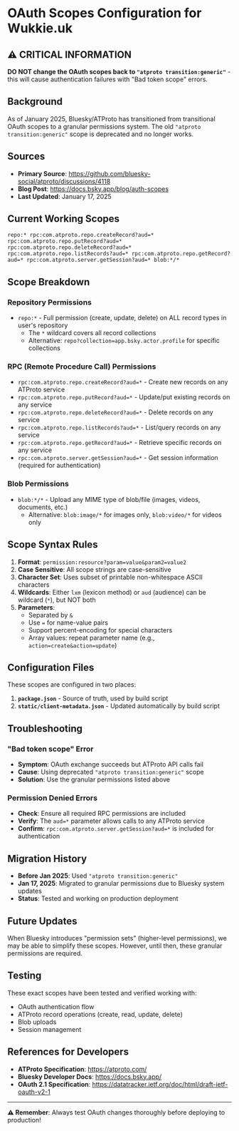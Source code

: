# OAuth Scopes Configuration for Wukkie.uk

## ⚠️ CRITICAL INFORMATION

**DO NOT change the OAuth scopes back to `"atproto transition:generic"`** - this will cause authentication failures with "Bad token scope" errors.

## Background

As of January 2025, Bluesky/ATProto has transitioned from transitional OAuth scopes to a granular permissions system. The old `"atproto transition:generic"` scope is deprecated and no longer works.

## Sources

- **Primary Source**: https://github.com/bluesky-social/atproto/discussions/4118
- **Blog Post**: https://docs.bsky.app/blog/auth-scopes
- **Last Updated**: January 17, 2025

## Current Working Scopes

```
repo:* rpc:com.atproto.repo.createRecord?aud=* rpc:com.atproto.repo.putRecord?aud=* rpc:com.atproto.repo.deleteRecord?aud=* rpc:com.atproto.repo.listRecords?aud=* rpc:com.atproto.repo.getRecord?aud=* rpc:com.atproto.server.getSession?aud=* blob:*/*
```

## Scope Breakdown

### Repository Permissions
- `repo:*` - Full permission (create, update, delete) on ALL record types in user's repository
  - The `*` wildcard covers all record collections
  - Alternative: `repo?collection=app.bsky.actor.profile` for specific collections

### RPC (Remote Procedure Call) Permissions
- `rpc:com.atproto.repo.createRecord?aud=*` - Create new records on any ATProto service
- `rpc:com.atproto.repo.putRecord?aud=*` - Update/put existing records on any service
- `rpc:com.atproto.repo.deleteRecord?aud=*` - Delete records on any service
- `rpc:com.atproto.repo.listRecords?aud=*` - List/query records on any service
- `rpc:com.atproto.repo.getRecord?aud=*` - Retrieve specific records on any service
- `rpc:com.atproto.server.getSession?aud=*` - Get session information (required for authentication)

### Blob Permissions
- `blob:*/*` - Upload any MIME type of blob/file (images, videos, documents, etc.)
  - Alternative: `blob:image/*` for images only, `blob:video/*` for videos only

## Scope Syntax Rules

1. **Format**: `permission:resource?param=value&param2=value2`
2. **Case Sensitive**: All scope strings are case-sensitive
3. **Character Set**: Uses subset of printable non-whitespace ASCII characters
4. **Wildcards**: Either `lxm` (lexicon method) or `aud` (audience) can be wildcard (`*`), but NOT both
5. **Parameters**: 
   - Separated by `&`
   - Use `=` for name-value pairs
   - Support percent-encoding for special characters
   - Array values: repeat parameter name (e.g., `action=create&action=update`)

## Configuration Files

These scopes are configured in two places:

1. **`package.json`** - Source of truth, used by build script
2. **`static/client-metadata.json`** - Updated automatically by build script

## Troubleshooting

### "Bad token scope" Error
- **Symptom**: OAuth exchange succeeds but ATProto API calls fail
- **Cause**: Using deprecated `"atproto transition:generic"` scope
- **Solution**: Use the granular permissions listed above

### Permission Denied Errors
- **Check**: Ensure all required RPC permissions are included
- **Verify**: The `aud=*` parameter allows calls to any ATProto service
- **Confirm**: `rpc:com.atproto.server.getSession?aud=*` is included for authentication

## Migration History

- **Before Jan 2025**: Used `"atproto transition:generic"`
- **Jan 17, 2025**: Migrated to granular permissions due to Bluesky system updates
- **Status**: Tested and working on production deployment

## Future Updates

When Bluesky introduces "permission sets" (higher-level permissions), we may be able to simplify these scopes. However, until then, these granular permissions are required.

## Testing

These exact scopes have been tested and verified working with:
- OAuth authentication flow
- ATProto record operations (create, read, update, delete)
- Blob uploads
- Session management

## References for Developers

- **ATProto Specification**: https://atproto.com/
- **Bluesky Developer Docs**: https://docs.bsky.app/
- **OAuth 2.1 Specification**: https://datatracker.ietf.org/doc/html/draft-ietf-oauth-v2-1

---

**⚠️ Remember**: Always test OAuth changes thoroughly before deploying to production!